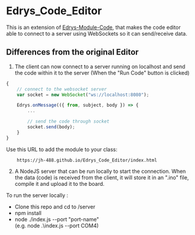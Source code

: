 # Edrys_Code_Editor

This is an extension of [Edrys-Module-Code](https://github.com/Cross-Lab-Project/edrys_module-editor), that makes the code editor able to connect to a server using WebSockets so it can send/receive data.

## Differences from the original Editor

1. The client can now connect to a server running on localhost and send the code within it to the server (When the "Run Code" button is clicked)

```js
{
    // connect to the websocket server
    var socket = new WebSocket("ws://localhost:8080");

    Edrys.onMessage(({ from, subject, body }) => {
        ...

        // send the code through socket
        socket.send(body);
    }
}
```

Use this URL to add the module to your class:
```
    https://jh-488.github.io/Edrys_Code_Editor/index.html
```


2. A NodeJS server that can be run locally to start the connection. When the data (code) is received from the client, it will store it in an ".ino" file, compile it and upload it to the board.

To run the server locally :

* Clone this repo and cd to /server
* npm install
* node ./index.js --port "port-name" \
(e.g. node .\index.js --port COM4)
